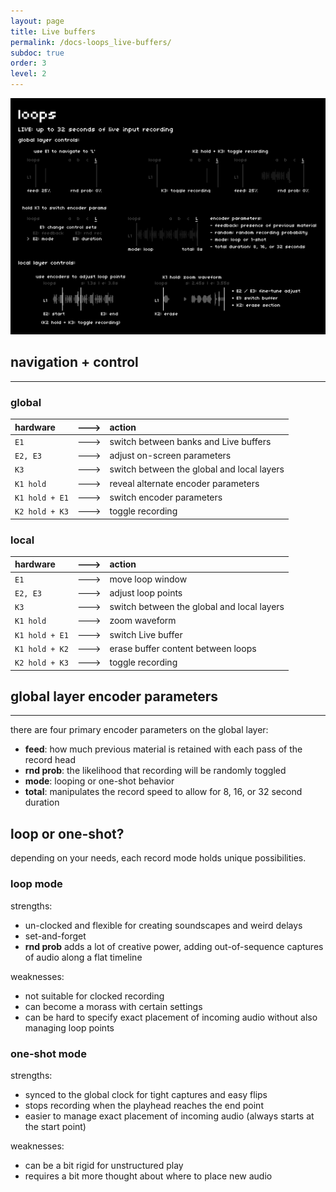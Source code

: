 ```yaml
---
layout: page
title: Live buffers
permalink: /docs-loops_live-buffers/
subdoc: true
order: 3
level: 2
---
```


<img src="../assets/images/loops_2livebuffers-hd.png" class="mw-60" />

## navigation + control
---

### global

| hardware |--->| action |
|:---|:---:|:---|
| `E1` |--->| switch between banks and Live buffers |
| `E2, E3` |--->| adjust on-screen parameters |
| `K3` |--->| switch between the global and local layers |
| `K1 hold` |--->| reveal alternate encoder parameters |
| `K1 hold + E1` |--->| switch encoder parameters |
| `K2 hold + K3` |--->| toggle recording |

### local

| hardware |--->| action |
|:---|:---:|:---|
| `E1` |--->| move loop window |
| `E2, E3` |--->| adjust loop points |
| `K3` |--->| switch between the global and local layers |
| `K1 hold` |--->| zoom waveform |
| `K1 hold + E1` |--->| switch Live buffer |
| `K1 hold + K2` |--->| erase buffer content between loops |
| `K2 hold + K3` |--->| toggle recording |

## global layer encoder parameters
---

there are four primary encoder parameters on the global layer:

- **feed**: how much previous material is retained with each pass of the record head
- **rnd prob**: the likelihood that recording will be randomly toggled
- **mode**: looping or one-shot behavior
- **total**: manipulates the record speed to allow for 8, 16, or 32 second duration

## loop or one-shot?

depending on your needs, each record mode holds unique possibilities.

### loop mode

strengths:

- un-clocked and flexible for creating soundscapes and weird delays
- set-and-forget
- **rnd prob** adds a lot of creative power, adding out-of-sequence captures of audio along a flat timeline

weaknesses:

- not suitable for clocked recording
- can become a morass with certain settings
- can be hard to specify exact placement of incoming audio without also managing loop points

### one-shot mode

strengths:

- synced to the global clock for tight captures and easy flips
- stops recording when the playhead reaches the end point
- easier to manage exact placement of incoming audio (always starts at the start point)

weaknesses:

- can be a bit rigid for unstructured play
- requires a bit more thought about where to place new audio